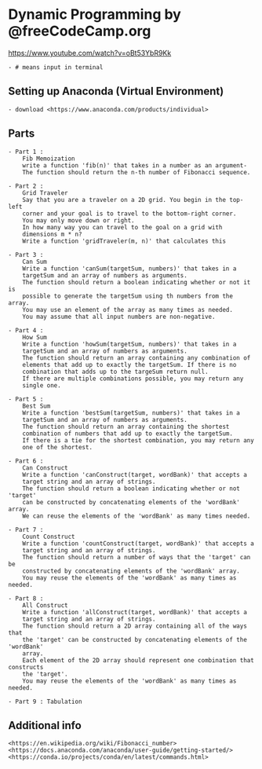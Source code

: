 # Dynamic Programming by @freeCodeCamp.org

<https://www.youtube.com/watch?v=oBt53YbR9Kk>

    - # means input in terminal 

## Setting up Anaconda (Virtual Environment)

    - download <https://www.anaconda.com/products/individual>

## Parts

    - Part 1 : 
        Fib Memoization
        write a function 'fib(n)' that takes in a number as an argument-
        The function should return the n-th number of Fibonacci sequence.

    - Part 2 :
        Grid Traveler
        Say that you are a traveler on a 2D grid. You begin in the top-left
        corner and your goal is to travel to the bottom-right corner.
        You may only move down or right.
        In how many way you can travel to the goal on a grid with
        dimensions m * n?
        Write a function 'gridTraveler(m, n)' that calculates this

    - Part 3 :
        Can Sum
        Write a function 'canSum(targetSum, numbers)' that takes in a 
        targetSum and an array of numbers as arguments.
        The function should return a boolean indicating whether or not it is
        possible to generate the targetSum using th numbers from the array.
        You may use an element of the array as many times as needed.
        You may assume that all input numbers are non-negative.

    - Part 4 :
        How Sum
        Write a function 'howSum(targetSum, numbers)' that takes in a 
        targetSum and an array of numbers as arguments.
        The function should return an array containing any combination of
        elements that add up to exactly the targetSum. If there is no 
        combination that adds up to the targeSum return null.
        If there are multiple combinations possible, you may return any
        single one.

    - Part 5 :
        Best Sum
        Write a function 'bestSum(targetSum, numbers)' that takes in a 
        targetSum and an array of numbers as arguments.
        The function should return an array containing the shortest
        combination of numbers that add up to exactly the targetSum.
        If there is a tie for the shortest combination, you may return any
        one of the shortest.

    - Part 6 :
        Can Construct
        Write a function 'canConstruct(target, wordBank)' that accepts a 
        target string and an array of strings.
        The function should return a boolean indicating whether or not 'target'
        can be constructed by concatenating elements of the 'wordBank' array.
        We can reuse the elements of the 'wordBank' as many times needed.

    - Part 7 :
        Count Construct
        Write a function 'countConstruct(target, wordBank)' that accepts a 
        target string and an array of strings.
        The function should return a number of ways that the 'target' can be
        constructed by concatenating elements of the 'wordBank' array.
        You may reuse the elements of the 'wordBank' as many times as needed.

    - Part 8 :
        All Construct
        Write a function 'allConstruct(target, wordBank)' that accepts a 
        target string and an array of strings.
        The function should return a 2D array containing all of the ways that
        the 'target' can be constructed by concatenating elements of the 'wordBank' 
        array.
        Each element of the 2D array should represent one combination that constructs
        the 'target'.
        You may reuse the elements of the 'wordBank' as many times as needed.

    - Part 9 : Tabulation

## Additional info

    <https://en.wikipedia.org/wiki/Fibonacci_number>
    <https://docs.anaconda.com/anaconda/user-guide/getting-started/>
    <https://conda.io/projects/conda/en/latest/commands.html>
